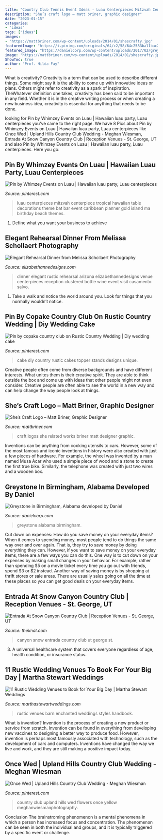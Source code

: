 ```yaml
---
title: "Country Club Tennis Event Ideas - Luau Centerpieces Mitzvah Centerpiece Tropical Hawaiian Table Decorations Theme Bat Bar Event Caribbean Planner Gold Island Ma Birthday Beach Themes"
description: "She’s craft logo – matt briner, graphic designer"
date: "2023-01-15"
categories:
- "ideas"
tags: ["ideas"]
images:
- "https://mattbriner.com/wp-content/uploads/2014/01/shescrafty.jpg"
featuredImage: "https://i.pinimg.com/originals/64/c2/58/64c2583ba11bac2bcc58c3629f62fa21.jpg"
featured_image: "https://danielcorp.com/wp-content/uploads/2017/02/greystone-THUMB.jpg"
image: "https://mattbriner.com/wp-content/uploads/2014/01/shescrafty.jpg"
ShowToc: true
author: "Prof. Hilda Fay"
---
```



What is creativity?
Creativity is a term that can be used to describe different things. Some might say it is the ability to come up with innovative ideas or plans. Others might refer to creativity as a spark of inspiration. TheWhatever definition one takes, creativity has been said to be important in any field. Whether it is in the creative writing process or when creating a new business idea, creativity is essential for anything that needs to be done.

	

		
looking for Pin by Whimzey Events on Luau | Hawaiian luau party, Luau centerpieces you've came to the right page. We have 8 Pics about Pin by Whimzey Events on Luau | Hawaiian luau party, Luau centerpieces like Once Wed | Upland Hills Country Club Wedding - Meghan Wiesman, Entrada At Snow Canyon Country Club | Reception Venues - St. George, UT and also Pin by Whimzey Events on Luau | Hawaiian luau party, Luau centerpieces. Here you go:
		
    
## Pin By Whimzey Events On Luau | Hawaiian Luau Party, Luau Centerpieces

<img loading=lazy src="https://i.pinimg.com/736x/37/ed/fa/37edfa2048aa92c08901aba636660e8b--luau-table-decorations-luau-centerpieces.jpg" onerror="this.onerror=null;this.src='https://tse4.mm.bing.net/th?id=OIP.lxNZR_YMTWg_gmzI0Ba1WwAAAA&amp;pid=15.1';" alt="Pin by Whimzey Events on Luau | Hawaiian luau party, Luau centerpieces">

_Source: pinterest.com_

>luau centerpieces mitzvah centerpiece tropical hawaiian table decorations theme bat bar event caribbean planner gold island ma birthday beach themes. 

	

1. Define what you want your business to achieve 

    
## Elegant Rehearsal Dinner From Melissa Schollaert Photography

<img loading=lazy src="http://www.elizabethannedesigns.com/blog/wp-content/uploads/2013/07/Rustic-Elegant-Arizona-Dinner-Venue.jpg" onerror="this.onerror=null;this.src='https://tse2.mm.bing.net/th?id=OIP.jB2m-ZJoSlhq1P2KmXM-OAHaKH&amp;pid=15.1';" alt="Elegant Rehearsal Dinner from Melissa Schollaert Photography">

_Source: elizabethannedesigns.com_

>dinner elegant rustic rehearsal arizona elizabethannedesigns venue centerpieces reception clustered bottle wine event visit casamento salvo. 

	

1. Take a walk and notice the world around you. Look for things that you normally wouldn’t notice.

    
## Pin By Copake Country Club On Rustic Country Wedding | Diy Wedding Cake

<img loading=lazy src="https://i.pinimg.com/originals/ee/11/42/ee1142f2610cf2ba8717d235399b00ae.jpg" onerror="this.onerror=null;this.src='https://tse4.mm.bing.net/th?id=OIP.f6jA7ZKeeGOT7MBvTG9RcQHaLH&amp;pid=15.1';" alt="Pin by copake country club on Rustic Country Wedding | Diy wedding cake">

_Source: pinterest.com_

>cake diy country rustic cakes topper stands designs unique. 

	

Creative people often come from diverse backgrounds and have different interests. What unites them is their creative spirit. They are able to think outside the box and come up with ideas that other people might not even consider. Creative people are often able to see the world in a new way and can help change the way people look at things.

    
## She’s Craft Logo – Matt Briner, Graphic Designer

<img loading=lazy src="https://mattbriner.com/wp-content/uploads/2014/01/shescrafty.jpg" onerror="this.onerror=null;this.src='https://tse3.mm.bing.net/th?id=OIP.3F420jEZXn8MGhM3W4LCaQHaFj&amp;pid=15.1';" alt="She’s Craft Logo – Matt Briner, Graphic Designer">

_Source: mattbriner.com_

>craft logos she related works briner matt designer graphic. 

	

Inventions can be anything from cooking utensils to cars. However, some of the most famous and iconic inventions in history were also created with just a few pieces of hardware. For example, the wheel was invented by a man named Musa Acar who used a simple piece of wood and a stone to create the first true bike. Similarly, the telephone was created with just two wires and a wooden box.

    
## Greystone In Birmingham, Alabama Developed By Daniel

<img loading=lazy src="https://danielcorp.com/wp-content/uploads/2017/02/greystone-THUMB.jpg" onerror="this.onerror=null;this.src='https://tse4.mm.bing.net/th?id=OIP.zL-MbQeJpGAoWCkaqJFk6wHaEc&amp;pid=15.1';" alt="Greystone in Birmingham, Alabama developed by Daniel">

_Source: danielcorp.com_

>greystone alabama birmingham. 

	

Cut down on expenses: How do you save money on your everyday items?
When it comes to spending money, most people tend to do things the same way over and over again. That is, they try to save money by doing everything they can. However, if you want to save money on your everyday items, there are a few ways you can do this. One way is to cut down on your expenses by making small changes in your behavior. For example, rather than spending $5 on a movie ticket every time you go out with friends, spend $3 or $2 instead. Another way of saving money is by shopping at thrift stores or sale areas. There are usually sales going on all the time at these places so you can get good deals on your everyday items.

    
## Entrada At Snow Canyon Country Club | Reception Venues - St. George, UT

<img loading=lazy src="https://media-api.xogrp.com/images/40ea1ed5-c8f4-4d3b-9ede-93c8ad2cc650~rs_719.480" onerror="this.onerror=null;this.src='https://tse2.mm.bing.net/th?id=OIP.goUUgc4QJbHmnDBGqIW5awHaE8&amp;pid=15.1';" alt="Entrada At Snow Canyon Country Club | Reception Venues - St. George, UT">

_Source: theknot.com_

>canyon snow entrada country club ut george st. 

	

3. A universal healthcare system that covers everyone regardless of age, health condition, or insurance status.

    
## 11 Rustic Wedding Venues To Book For Your Big Day | Martha Stewart Weddings

<img loading=lazy src="http://assets.marthastewartweddings.com/styles/wmax-520-highdpi/d50/rustic-wedding-handbook-venues-enchanted-barn-0914/rustic-wedding-handbook-venues-enchanted-barn-0914_vert.jpg?itok=CP-tz_VG" onerror="this.onerror=null;this.src='https://tse4.mm.bing.net/th?id=OIP.iliSFDIxEkWHTL6bKkRdkwHaJQ&amp;pid=15.1';" alt="11 Rustic Wedding Venues to Book for Your Big Day | Martha Stewart Weddings">

_Source: marthastewartweddings.com_

>rustic venues barn enchanted weddings styles handbook. 

	

What is invention?
Invention is the process of creating a new product or service from scratch. Invention can be found in everything from developing new vaccines to designing a better way to produce food. However, invention is perhaps most famously associated with technology, such as the development of cars and computers. Inventions have changed the way we live and work, and they are still making a positive impact today.

    
## Once Wed | Upland Hills Country Club Wedding - Meghan Wiesman

<img loading=lazy src="https://i.pinimg.com/originals/64/c2/58/64c2583ba11bac2bcc58c3629f62fa21.jpg" onerror="this.onerror=null;this.src='https://tse1.mm.bing.net/th?id=OIP._qXtF89pER9mJMg3lGNRKgHaLH&amp;pid=15.1';" alt="Once Wed | Upland Hills Country Club Wedding - Meghan Wiesman">

_Source: pinterest.com_

>country club upland hills wed flowers once yellow meghanwiesmanphotography. 

	

Conclusion
The brainstroming phenomenon is a mental phenomena in which a person has increased focus and concentration. The phenomenon can be seen in both the individual and groups, and it is typically triggered by a specific event or challenge.

